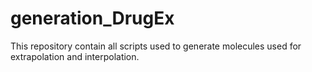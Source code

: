 # generation_DrugEx
This repository contain all scripts used to generate molecules used for extrapolation and interpolation. 
